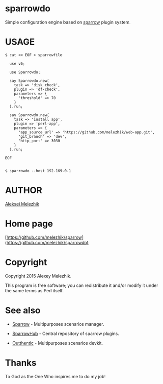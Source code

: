 # sparrowdo

Simple configuration engine based on [sparrow](https://sparrowhub.org) plugin system.


# USAGE


    $ cat << EOF > sparrowfile

      use v6;

      use Sparrowdo;

      say Sparrowdo.new(
        task => 'disk check',
        plugin => 'df-check',
        parameters => {
          'threshold' => 70
        }
      ).run;

      say Sparrowdo.new(
        task => 'install app',
        plugin => 'perl-app',
        parameters => {
          'app_source_url' => 'https://github.com/melezhik/web-app.git',
          'git_branch' => 'dev',
          'http_port' => 3030
        }
      ).run;

    EOF


    $ sparrowdo --host 192.169.0.1

# AUTHOR

[Aleksei Melezhik](mailto:melezhik@gmail.com)

# Home page

[https://github.com/melezhik/sparrow](https://github.com/melezhik/sparrowdo)

# Copyright

Copyright 2015 Alexey Melezhik.

This program is free software; you can redistribute it and/or modify it under the same terms as Perl itself.

# See also

* [Sparrow](https://metacpan.org/pod/Sparrow) - Multipurposes scenarios manager.

* [SparrowHub](https://sparrowhub.org) - Central repository of sparrow plugins.

* [Outthentic](https://metacpan.org/pod/Outthentic) - Multipurposes scenarios devkit.

# Thanks

To God as the One Who inspires me to do my job!

